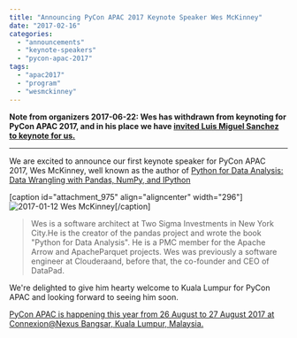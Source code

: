 ```yaml
---
title: "Announcing PyCon APAC 2017 Keynote Speaker Wes McKinney"
date: "2017-02-16"
categories:
  - "announcements"
  - "keynote-speakers"
  - "pycon-apac-2017"
tags:
  - "apac2017"
  - "program"
  - "wesmckinney"
---
```


**Note from organizers 2017-06-22: Wes has withdrawn from keynoting for PyCon APAC 2017, and in his place we have [invited Luis Miguel Sanchez to keynote for us.](http://pycon.my/2017/06/22/announcing-pycon-apac-2017-keynote-speaker-luis-miguel-sanchez/)**

---



We are excited to announce our first keynote speaker for PyCon APAC 2017, Wes McKinney, well known as the author of [Python for Data Analysis: Data Wrangling with Pandas, NumPy, and IPython](http://shop.oreilly.com/product/0636920023784.do)

\[caption id="attachment_975" align="aligncenter" width="296"\]![2017-01-12](/archived-images/2017-01-12.jpg?w=296) Wes McKinney\[/caption\]

> Wes is a software architect at Two Sigma Investments in New York City.He is the creator of the pandas project and wrote the book "Python for Data Analysis". He is a PMC member for the Apache Arrow and ApacheParquet projects. Wes was previously a software engineer at Clouderaand, before that, the co-founder and CEO of DataPad.

We're delighted to give him hearty welcome to Kuala Lumpur for PyCon APAC and looking forward to seeing him soon.

[PyCon APAC is happening this year from 26 August to 27 August 2017 at Connexion@Nexus Bangsar, Kuala Lumpur, Malaysia.](http://pycon.my/2017/01/19/pycon-apac-2017-dates-and-venue-announced/)
